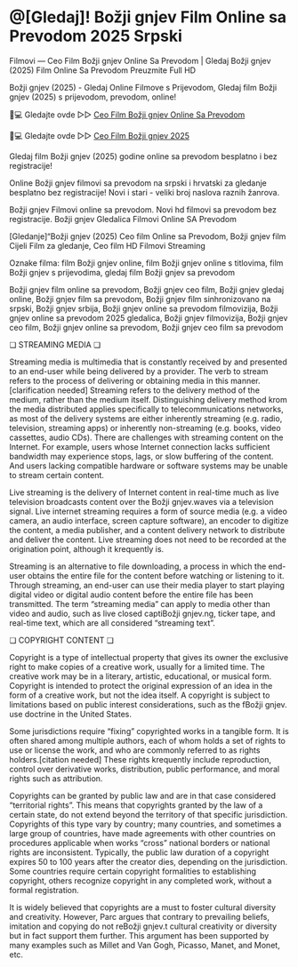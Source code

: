 # @[Gledaj]! Božji gnjev Film Online sa Prevodom 2025 Srpski

Filmovi — Ceo Film Božji gnjev Online Sa Prevodom | Gledaj Božji gnjev (2025) Film Online Sa Prevodom Preuzmite Full HD

Božji gnjev (2025) - Gledaj Online Filmove s Prijevodom, Gledaj film Božji gnjev (2025) s prijevodom, prevodom, online!

📱💻 Gledajte ovde ▷▷ [Ceo Film Božji gnjev Online Sa Prevodom](https://t.co/0jys4vApcT)

📱💻 Gledajte ovde ▷▷ [Ceo Film Božji gnjev 2025](https://t.co/0jys4vApcT)

Gledaj film Božji gnjev (2025) godine online sa prevodom besplatno i bez registracije!

Online Božji gnjev filmovi sa prevodom na srpski i hrvatski za gledanje besplatno bez registracije! Novi i stari - veliki broj naslova raznih žanrova.

Božji gnjev Filmovi online sa prevodom. Novi hd filmovi sa prevodom bez registracije. Božji gnjev Gledalica Filmovi Online SA Prevodom

[Gledanje]“Božji gnjev (2025) Ceo film Online sa Prevodom, Božji gnjev film Cijeli Film za gledanje, Ceo film HD Filmovi Streaming

Oznake filma: film Božji gnjev online, film Božji gnjev online s titlovima, film Božji gnjev s prijevodima, gledaj film Božji gnjev sa prevodom

Božji gnjev film online sa prevodom, Božji gnjev ceo film, Božji gnjev gledaj online, Božji gnjev film sa prevodom, Božji gnjev film sinhronizovano na srpski, Božji gnjev srbija, Božji gnjev online sa prevodom filmovizija, Božji gnjev online sa prevodom 2025 gledalica, Božji gnjev filmovizija, Božji gnjev ceo film, Božji gnjev online sa prevodom, Božji gnjev ceo film sa prevodom

❏ STREAMING MEDIA ❏

Streaming media is multimedia that is constantly received by and presented to an end-user while being delivered by a provider. The verb to stream refers to the process of delivering or obtaining media in this manner.[clarification needed] Streaming refers to the delivery method of the medium, rather than the medium itself. Distinguishing delivery method krom the media distributed applies specifically to telecommunications networks, as most of the delivery systems are either inherently streaming (e.g. radio, television, streaming apps) or inherently non-streaming (e.g. books, video cassettes, audio CDs). There are challenges with streaming content on the Internet. For example, users whose Internet connection lacks sufficient bandwidth may experience stops, lags, or slow buffering of the content. And users lacking compatible hardware or software systems may be unable to stream certain content.

Live streaming is the delivery of Internet content in real-time much as live television broadcasts content over the Božji gnjev.waves via a television signal. Live internet streaming requires a form of source media (e.g. a video camera, an audio interface, screen capture software), an encoder to digitize the content, a media publisher, and a content delivery network to distribute and deliver the content. Live streaming does not need to be recorded at the origination point, although it krequently is.

Streaming is an alternative to file downloading, a process in which the end-user obtains the entire file for the content before watching or listening to it. Through streaming, an end-user can use their media player to start playing digital video or digital audio content before the entire file has been transmitted. The term “streaming media” can apply to media other than video and audio, such as live closed captiBožji gnjev.ng, ticker tape, and real-time text, which are all considered “streaming text”.

❏ COPYRIGHT CONTENT ❏

Copyright is a type of intellectual property that gives its owner the exclusive right to make copies of a creative work, usually for a limited time. The creative work may be in a literary, artistic, educational, or musical form. Copyright is intended to protect the original expression of an idea in the form of a creative work, but not the idea itself. A copyright is subject to limitations based on public interest considerations, such as the fBožji gnjev. use doctrine in the United States.

Some jurisdictions require “fixing” copyrighted works in a tangible form. It is often shared among multiple authors, each of whom holds a set of rights to use or license the work, and who are commonly referred to as rights holders.[citation needed] These rights krequently include reproduction, control over derivative works, distribution, public performance, and moral rights such as attribution.

Copyrights can be granted by public law and are in that case considered “territorial rights”. This means that copyrights granted by the law of a certain state, do not extend beyond the territory of that specific jurisdiction. Copyrights of this type vary by country; many countries, and sometimes a large group of countries, have made agreements with other countries on procedures applicable when works “cross” national borders or national rights are inconsistent. Typically, the public law duration of a copyright expires 50 to 100 years after the creator dies, depending on the jurisdiction. Some countries require certain copyright formalities to establishing copyright, others recognize copyright in any completed work, without a formal registration.

It is widely believed that copyrights are a must to foster cultural diversity and creativity. However, Parc argues that contrary to prevailing beliefs, imitation and copying do not reBožji gnjev.t cultural creativity or diversity but in fact support them further. This argument has been supported by many examples such as Millet and Van Gogh, Picasso, Manet, and Monet, etc.

